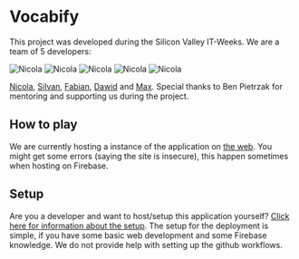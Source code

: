 # Vocabify

This project was developed during the Silicon Valley IT-Weeks.
We are a team of 5 developers:

<div>
  <img src="https://images.weserv.nl/?url=avatars.githubusercontent.com/u/57986114?v=4&h=50&w=50&fit=cover&mask=circle&maxage=7d" alt="Nicola">
  <img src="https://images.weserv.nl/?url=avatars.githubusercontent.com/u/85447837?v=4&h=50&w=50&fit=cover&mask=circle&maxage=7d" alt="Nicola">
  <img src="https://images.weserv.nl/?url=avatars.githubusercontent.com/u/74955652?v=4&h=50&w=50&fit=cover&mask=circle&maxage=7d" alt="Nicola">
  <img src="https://images.weserv.nl/?url=avatars.githubusercontent.com/u/69234960?v=4&h=50&w=50&fit=cover&mask=circle&maxage=7d" alt="Nicola">
  <img src="https://images.weserv.nl/?url=avatars.githubusercontent.com/u/78546007?v=4&h=50&w=50&fit=cover&mask=circle&maxage=7d" alt="Nicola">
</div>

[Nicola](https://github.com/DeNic0la), [Silvan](https://github.com/Sili-Dev), [Fabian](https://github.com/fabianmueller7), [Dawid](https://github.com/DawidKapka) and [Max](https://github.com/maxdeans).
Special thanks to Ben Pietrzak for mentoring and supporting us during the project.

## How to play

We are currently hosting a instance of the application on [the web](https://vocabify-3d855.web.app/). You might get some errors (saying the site is insecure), this happen sometimes when hosting on Firebase.

## Setup

Are you a developer and want to host/setup this application yourself?
[Click here for information about the setup](setup/Readme.md).
The setup for the deployment is simple, if you have some basic web development and some Firebase knowledge.
We do not provide help with setting up the github workflows.

